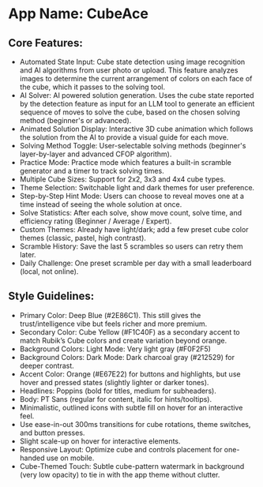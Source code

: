 # **App Name**: CubeAce

## Core Features:

- Automated State Input: Cube state detection using image recognition and AI algorithms from user photo or upload. This feature analyzes images to determine the current arrangement of colors on each face of the cube, which it passes to the solving tool.
- AI Solver: AI powered solution generation. Uses the cube state reported by the detection feature as input for an LLM tool to generate an efficient sequence of moves to solve the cube, based on the chosen solving method (beginner's or advanced).
- Animated Solution Display: Interactive 3D cube animation which follows the solution from the AI to provide a visual guide for each move.
- Solving Method Toggle: User-selectable solving methods (beginner's layer-by-layer and advanced CFOP algorithm).
- Practice Mode: Practice mode which features a built-in scramble generator and a timer to track solving times.
- Multiple Cube Sizes: Support for 2x2, 3x3 and 4x4 cube types.
- Theme Selection: Switchable light and dark themes for user preference.
- Step-by-Step Hint Mode: Users can choose to reveal moves one at a time instead of seeing the whole solution at once.
- Solve Statistics: After each solve, show move count, solve time, and efficiency rating (Beginner / Average / Expert).
- Custom Themes: Already have light/dark; add a few preset cube color themes (classic, pastel, high contrast).
- Scramble History: Save the last 5 scrambles so users can retry them later.
- Daily Challenge: One preset scramble per day with a small leaderboard (local, not online).

## Style Guidelines:

- Primary Color: Deep Blue (#2E86C1). This still gives the trust/intelligence vibe but feels richer and more premium.
- Secondary Color: Cube Yellow (#F1C40F) as a secondary accent to match Rubik’s Cube colors and create variation beyond orange.
- Background Colors: Light Mode: Very light gray (#F0F2F5)
- Background Colors: Dark Mode: Dark charcoal gray (#212529) for deeper contrast.
- Accent Color: Orange (#E67E22) for buttons and highlights, but use hover and pressed states (slightly lighter or darker tones).
- Headlines: Poppins (bold for titles, medium for subheaders).
- Body: PT Sans (regular for content, italic for hints/tooltips).
- Minimalistic, outlined icons with subtle fill on hover for an interactive feel.
- Use ease-in-out 300ms transitions for cube rotations, theme switches, and button presses.
- Slight scale-up on hover for interactive elements.
- Responsive Layout: Optimize cube and controls placement for one-handed use on mobile.
- Cube-Themed Touch: Subtle cube-pattern watermark in background (very low opacity) to tie in with the app theme without clutter.